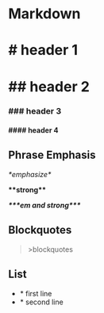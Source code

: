 # Markdown

# # header 1

# ## header 2

### ### header 3

#### #### header 4



## Phrase Emphasis

*\*emphasize\**

**\*\*strong\*\***

***\*\*\*em and strong\*\*\****

## Blockquotes

> \>blockquotes

## List

* \* first line
* \* second line



